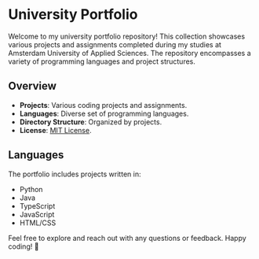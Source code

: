 # University Portfolio

Welcome to my university portfolio repository! This collection showcases various projects and assignments completed during my studies at Amsterdam University of Applied Sciences. The repository encompasses a variety of programming languages and project structures.

## Overview

- **Projects**: Various coding projects and assignments.
- **Languages**: Diverse set of programming languages.
- **Directory Structure**: Organized by projects.
- **License**: [MIT License](LICENSE).

## Languages

The portfolio includes projects written in:

- Python
- Java
- TypeScript
- JavaScript
- HTML/CSS


Feel free to explore and reach out with any questions or feedback. Happy coding! 🚀

